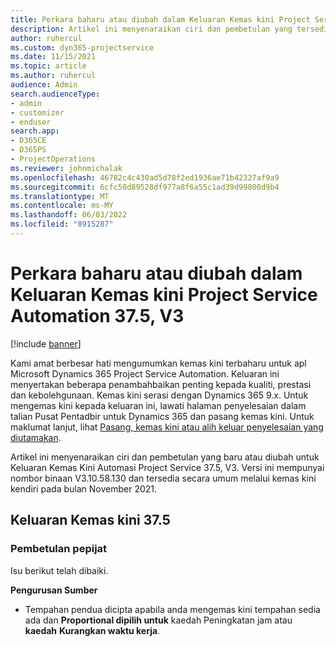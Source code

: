 ```yaml
---
title: Perkara baharu atau diubah dalam Keluaran Kemas kini Project Service Automation 37.5, V3
description: Artikel ini menyenaraikan ciri dan pembetulan yang tersedia dalam Microsoft Dynamics 365 Project Service Automation Kemas Kini Keluaran 37.5, V3.
author: ruhercul
ms.custom: dyn365-projectservice
ms.date: 11/15/2021
ms.topic: article
ms.author: ruhercul
audience: Admin
search.audienceType:
- admin
- customizer
- enduser
search.app:
- D365CE
- D365PS
- ProjectOperations
ms.reviewer: johnmichalak
ms.openlocfilehash: 46782c4c430ad5d78f2ed1936ae71b42327af9a9
ms.sourcegitcommit: 6cfc50d89528df977a8f6a55c1ad39d99800d9b4
ms.translationtype: MT
ms.contentlocale: ms-MY
ms.lasthandoff: 06/03/2022
ms.locfileid: "8915287"
---
```

# <a name="whats-new-or-changed-in-project-service-automation-update-release-375-v3"></a>Perkara baharu atau diubah dalam Keluaran Kemas kini Project Service Automation 37.5, V3

[!include [banner](../includes/psa-now-project-operations.md)]

Kami amat berbesar hati mengumumkan kemas kini terbaharu untuk apl Microsoft Dynamics 365 Project Service Automation. Keluaran ini menyertakan beberapa penambahbaikan penting kepada kualiti, prestasi dan kebolehgunaan. Kemas kini serasi dengan Dynamics 365 9.x. Untuk mengemas kini kepada keluaran ini, lawati halaman penyelesaian dalam talian Pusat Pentadbir untuk Dynamics 365 dan pasang kemas kini. Untuk maklumat lanjut, lihat [Pasang, kemas kini atau alih keluar penyelesaian yang diutamakan](/power-platform/admin/install-remove-preferred-solution).

Artikel ini menyenaraikan ciri dan pembetulan yang baru atau diubah untuk Keluaran Kemas Kini Automasi Project Service 37.5, V3. Versi ini mempunyai nombor binaan V3.10.58.130 dan tersedia secara umum melalui kemas kini kendiri pada bulan November 2021.

## <a name="update-release-375"></a>Keluaran Kemas kini 37.5

### <a name="bug-fixes"></a>Pembetulan pepijat

Isu berikut telah dibaiki.

**Pengurusan Sumber**
- Tempahan pendua dicipta apabila anda mengemas kini tempahan sedia ada dan **Proportional dipilih untuk** kaedah Peningkatan jam atau **kaedah** **Kurangkan waktu kerja**.
